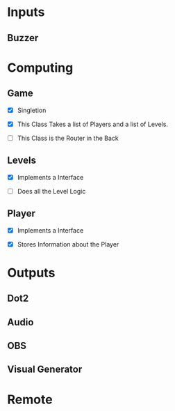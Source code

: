 # Inputs

## Buzzer


# Computing

## Game

- [x] Singletion

- [x] This Class Takes a list of Players and a list of Levels.

- [ ] This Class is the Router in the Back


## Levels

- [x] Implements a Interface

- [ ] Does all the Level Logic


## Player

- [x] Implements a Interface

- [x] Stores Information about the Player


# Outputs

## Dot2
## Audio
## OBS
## Visual Generator

# Remote
